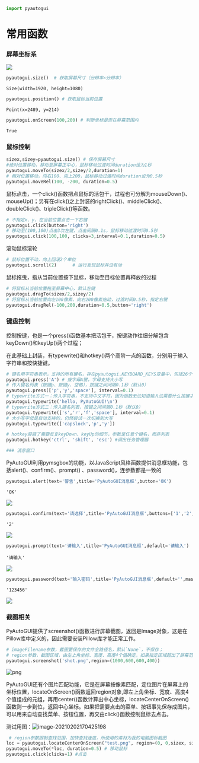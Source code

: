 ```python
import pyautogui
```

# 常用函数

### 屏幕坐标系

![](https://cdn.jsdelivr.net/gh/sheng962464/PicGo/img/v2-23b0c0466ae08e8a3f370c5b46bb1217_720w.jpg)


```python
pyautogui.size()  # 获取屏幕尺寸（分辨率×分辨率）
```


    Size(width=1920, height=1080)




```python
pyautogui.position() # 获取鼠标当前位置
```


    Point(x=2489, y=214)




```python
pyautogui.onScreen(100,200) # 判断坐标是否在屏幕范围内
```


    True



### 鼠标控制


```python
sizex,sizey=pyautogui.size() # 保存屏幕尺寸
#绝对位置移动，移动至屏幕正中心，鼠标移动过渡时间duration设为1秒
pyautogui.moveTo(sizex/2,sizey/2,duration=1)
# 相对位置移动，向右100、向上200，鼠标移动过渡时间duration设为0.5秒
pyautogui.moveRel(100, -200, duration=0.5)
```

鼠标点击，一个click()函数把点鼠标的活包干，过程也可分解为mouseDown()、mouseUp()；另有在click()之上封装的rightClick()、middleClick()、doubleClick()、tripleClick()等函数。


```python
# 不指定x、y，在当前位置点击一下右键
pyautogui.click(button='right')
# 移动至(100,100)点击3次左键，点击间隔0.1s，鼠标移动过渡时间0.5秒
pyautogui.click(100,100, clicks=3,interval=0.1,duration=0.5)
```

滚动鼠标滚轮


```python
# 鼠标位置不动，向上回滚2个单位
pyautogui.scroll(2)      # 运行发现鼠标并没有动
```

鼠标拖曳，指从当前位置按下鼠标，移动至目标位置再释放的过程


```python
# 将鼠标从当前位置拖至屏幕中心，默认左键
pyautogui.dragTo(sizex/2,sizey/2)
# 将鼠标从当前位置向左100像素、向右200像素拖动，过渡时间0.5秒，指定右键
pyautogui.dragRel(-100,200,duration=0.5,button='right')
```

### 键盘控制

控制按键，也是一个press()函数基本把活包干，按键动作往细分解包含keyDown()和keyUp()两个过程；

在此基础上封装，有typewrite()和hotkey()两个高阶一点的函数，分别用于输入字符串和按快捷键。


```python
# 键名用字符串表示，支持的所有键名，存在pyautogui.KEYBOARD_KEYS变量中，包括26个字母、数字、符号、F1~F12、方向等等所有按键
pyautogui.press('A') # 按字母A键，字母支持大小写
# 传入键名列表（按键p、按键y、空格），按键之间间隔0.1秒（默认0）
pyautogui.press(['p','y','space'], interval=0.1)
# typewrite方式一：传入字符串，不支持中文字符，因为函数无法知道输入法需要什么按键才能得到中文字符
pyautogui.typewrite('hello, PyAutoGUI!\n')
# typewrite方式二：传入键名列表，按键之间间隔0.1秒（默认0）
pyautogui.typewrite(['s','r','f','space'], interval=0.1)
# 大小写字母是自动支持的，仍然尝试一次切换到大写
pyautogui.typewrite(['capslock','p','y'])

# hotkey屏蔽了需要反复keyDown、keyUp的细节，参数是任意个键名，而非列表
pyautogui.hotkey('ctrl', 'shift', 'esc') #调出任务管理器
```


```python
### 消息窗口
```

PyAutoGUI利用pymsgbox的功能，以JavaScript风格函数提供消息框功能，包括alert()、confirm()、prompt() 、password()，连参数都是一致的


```python
pyautogui.alert(text='警告',title='PyAutoGUI消息框',button='OK')
```


    'OK'



![](https://cdn.jsdelivr.net/gh/sheng962464/PicGo/img/Snipaste_2021-01-28_09-10-37.png)


```python
pyautogui.confirm(text='请选择',title='PyAutoGUI消息框',buttons=['1','2','3'])
```


    '2'



![](https://cdn.jsdelivr.net/gh/sheng962464/PicGo/img/Snipaste_2021-01-28_09-10-49.png)


```python
pyautogui.prompt(text='请输入',title='PyAutoGUI消息框',default='请输入')
```


    '请输入'



![](https://cdn.jsdelivr.net/gh/sheng962464/PicGo/img/Snipaste_2021-01-28_09-11-02.png)


```python
pyautogui.password(text='输入密码',title='PyAutoGUI消息框',default='',mask='*')
```


    '123456'



![](https://cdn.jsdelivr.net/gh/sheng962464/PicGo/img/Snipaste_2021-01-28_09-11-17.png)

### 截图相关

PyAutoGUI提供了screenshot()函数进行屏幕截图，返回是Image对象，这是在Pillow库中定义的，因此需要安装Pillow库才能正常工作。


```python
# imageFilename参数，截图要保存的文件全路径名，默认`None`，不保存；
# region参数，截图区域，由左上角坐标、宽度、高度4个值确定，如果指定区域超出了屏幕范围，超出部分会被黑色填充，默认`None`,截全屏
pyautogui.screenshot('shot.png',region=(1000,600,600,400))
```


![png](https://cdn.jsdelivr.net/gh/sheng962464/PicGo/img/output_29_0.png)

PyAutoGUI还有个图片匹配功能，它是在屏幕按像素匹配，定位图片在屏幕上的坐标位置，locateOnScreen()函数返回region对象,即左上角坐标、宽度、高度4个值组成的元组，再用center()函数计算出中心坐标，locateCenterOnScreen()函数则一步到位，返回中心坐标。如果把需要点击的菜单、按钮事先保存成图片，可以用来自动查找菜单、按钮位置，再交由click()函数控制鼠标去点击。

测试用图：![image-20210202170425198](https://cdn.jsdelivr.net/gh/sheng962464/PicGo/img/image-20210202170425198.png)


```python
 # region参数限制查找范围，加快查找速度，所使用的素材为我的电脑图标截图
loc = pyautogui.locateCenterOnScreen("test.png", region=(0, 0,sizex, sizey) )
pyautogui.moveTo(*loc, duration=0.5) # 移动鼠标
pyautogui.click(clicks=1) #点击
```

